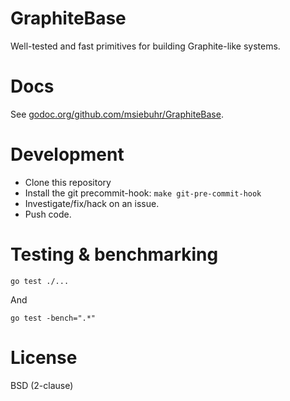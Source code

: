 GraphiteBase
============

Well-tested and fast primitives for building Graphite-like systems.

# Docs

See [godoc.org/github.com/msiebuhr/GraphiteBase](http://godoc.org/github.com/msiebuhr/GraphiteBase).

# Development

 * Clone this repository
 * Install the git precommit-hook: `make git-pre-commit-hook`
 * Investigate/fix/hack on an issue.
 * Push code.

# Testing & benchmarking

    go test ./...

And

    go test -bench=".*"

# License

BSD (2-clause)
